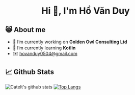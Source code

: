<h1 align="center">Hi 👋, I'm Hồ Văn Duy</h1>

## 😸 About me
- 🔭 I’m currently working on **Golden Owl Consulting Ltd**
- 🌱 I’m currently learning **Kotlin** <img src="https://user-images.githubusercontent.com/54297602/184573809-b218748c-20fb-4aa6-a3dc-b0409137788e.png" width=16 height=16>
- ✉️ hovanduy0504@gmail.com

## 📈 Github Stats
![Catelt's github stats](https://github-readme-stats.vercel.app/api?username=Catelt&show_icons=true&theme=dracula&show_icons=true&count_private=true) [![Top Langs](https://github-readme-stats.vercel.app/api/top-langs/?username=Catelt&layout=compact&langs_count=10&show_icons=true&theme=dracula)](https://github.com/anuraghazra/github-readme-stats)

